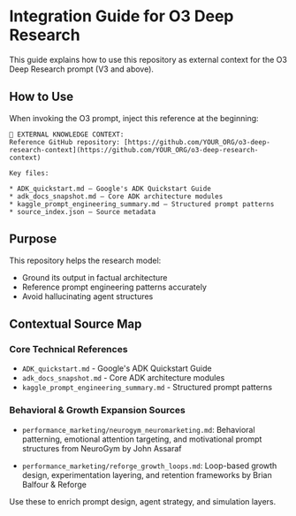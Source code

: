 # Integration Guide for O3 Deep Research

This guide explains how to use this repository as external context for the O3 Deep Research prompt (V3 and above).

## How to Use

When invoking the O3 prompt, inject this reference at the beginning:

```
📘 EXTERNAL KNOWLEDGE CONTEXT:
Reference GitHub repository: [https://github.com/YOUR_ORG/o3-deep-research-context](https://github.com/YOUR_ORG/o3-deep-research-context)

Key files:

* ADK_quickstart.md — Google's ADK Quickstart Guide
* adk_docs_snapshot.md — Core ADK architecture modules
* kaggle_prompt_engineering_summary.md — Structured prompt patterns
* source_index.json — Source metadata
```

## Purpose

This repository helps the research model:
- Ground its output in factual architecture
- Reference prompt engineering patterns accurately
- Avoid hallucinating agent structures

## Contextual Source Map

### Core Technical References
- `ADK_quickstart.md` - Google's ADK Quickstart Guide
- `adk_docs_snapshot.md` - Core ADK architecture modules
- `kaggle_prompt_engineering_summary.md` - Structured prompt patterns

### Behavioral & Growth Expansion Sources

- `performance_marketing/neurogym_neuromarketing.md`: Behavioral patterning, emotional attention targeting, and motivational prompt structures from NeuroGym by John Assaraf

- `performance_marketing/reforge_growth_loops.md`: Loop-based growth design, experimentation layering, and retention frameworks by Brian Balfour & Reforge

Use these to enrich prompt design, agent strategy, and simulation layers.
